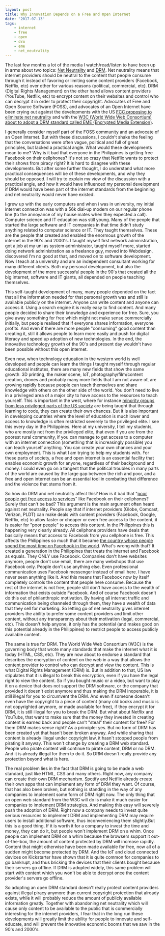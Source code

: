 ```yaml
---
layout: post
title: Why Innovation Depends on a Free and Open Internet
date: "2017-07-13"
tags: 
    - internet
    - free
    - open
    - drm
    - eme
    - net_neutrality
---
```

The last few months a lot of the media I watch/read/listen to have been up in arms about two topics: [Net Neutrality](https://en.wikipedia.org/wiki/Net_neutrality) and [DRM](https://en.wikipedia.org/wiki/Digital_rights_management). Net neutrality means that internet providers should be neutral to the content that people consume through it instead of favoring or limiting some content providers (Facebook, Netflix, etc) over other for various reasons (political, commercial, etc). DRM (Digital Rights Management) on the other hand allows content providers (YouTube, Netflix, etc) to encrypt content on their websites and control who can decrypt it in order to protect their copyright. Advocates of Free and Open Source Software (FOSS), and advocates of an Open Internet have been crying out against the developments with the US [FCC proposing to eliminate net neutrality](https://www.wired.com/story/why-net-neutrality-matters-even-in-the-age-of-oligopoly/) and with the [W3C (World Wide Web Consortium) about to adopt a DRM standard called EME (Encrypted Media Extension)](https://www.theverge.com/2017/7/8/15942238/web-drm-standard-eme-approved-controversy).

I generally consider myself part of the FOSS community and an advocate of an Open Internet. But with these discussions, I couldn't shake the feeling that the conversations were often vague, political and full of great principles, but lacked a practical angle. What would these developments mean to me? Why is it bad that everyone in the Philippines is getting free Facebook on their cellphones? It's not so crazy that Netflix wants to protect their shows from piracy right? It is hard to disagree with these developments. But after some further thought, I do understand what more practical consequences will be of these developments, and why they should be opposed. I will try to explain my view of the discussion with a practical angle, and how it would have influenced my personal development if DRM would have been part of the internet standards from the beginning and net neutrality would never have existed.

I grew up with the early computers and when i was in university, my initial internet connection was with a 56k dial-up modem on our regular phone line (to the annoyance of my house mates when they expected a call). Computer science and IT education was still young. Many of the people that started the large software and IT companies in that time didn't study anything related to computer science or IT. They taught themselves. These are the people that created and enabled the enormous growth of the internet in the 90's and 2000's. I taught myself first network administration, got a job at my uni as system administrator, taught myself more, started doing network administration as a freelance guy, moved into Webdesign, discovered I'm no good at that, and moved on to software development. Now I teach at a university and am an independent consultant working for many different clients. Both my personal development, but also the development of the more successful people in the 90's that created all the big internet, software and IT giants, all depended on people teaching themselves. 

This self-taught development of many, many people depended on the fact that all the information needed for that personal growth was and still is available publicly on the internet. Anyone can write content and anyone can access it. Using a search engine it is really easy to find content. And many people decided to share their knowledge and experience for free. Sure, you give away something for free which might not make sense commercially initially, but people realised that if everyone shares information, everyone profits. And even if there are more people "consuming" good content than creating it, still it allows people to learn more easily and push for digital literacy and speed up adoption of new technologies. In the end, the innovative technology growth of the 90's and present day wouldn't have been possible without this open internet. 

Even now, when technology education in the western world is well developed and people can learn the things I taught myself through regular educational institutes, there are many new fields that show the same growth: 3D printing, the maker scene, IoT, photography/film/content creation, drones and probably many more fields that I am not aware of, are growing rapidly because people can teach themselves and share knowledge with others on the other side of the world. You don't need to live in a privileged area of a major city to have access to the resources to teach yourself. This is important in the west, where for instance [minority groups from less privileged parts of the US society](www.blackgirlscode.com/) are being taught that through learning to code, they can create their own chances. But it is also important in developing countries where the level of education is much lower and access to knowledge is often restricted severely to the privileged elite. I see this every day in the Philippines. Here at my university, I tell my students, who are mostly not from the privileged elite, that even if you are from the poorest rural community, if you can manage to get access to a computer with an internet connection (something that is increasingly possible) you can teach yourself anything. You can create your own chances and your own employment. This is what I am trying to help my students with. For these parts of society, a free and open internet is an essential facility that enables economic growth for anyone, regardless of their background and money. I could even go on a tangent that the political troubles in many parts of the world are caused by the large gap between the rich and poor, and a free and open internet can be an essential tool in combating that difference and the violence that stems from it.

So how do DRM and net neutrality affect this? How is it bad that "[poor people get free access to services](https://arstechnica.com/information-technology/2017/05/a-trump-fcc-advisors-proposal-for-bringing-free-internet-to-poor-people/)" like Facebook on their cellphones? Surely that can't be bad? This argument is the main argument often heard against net neutrality. People say that if internet providers (Globe, Comcast, Verizon, PLDT) can make deals with content providers (Facebook, Google, Netflix, etc) to allow faster or cheaper or even free access to the content, it is easier for "poor people" to access this content. In the Philippines this is happening very clearly already. All cellphone providers have deals that basically means that access to Facebook from you cellphone is free. This affects the Philippines so much that it became [the country whose people spend the most time on Facebook in the world](http://technology.inquirer.net/58090/ph-worlds-no-1-terms-time-spent-social-media). What's wrong with that? It created a generation in the Philippines that treats the internet and Facebook as equals. They ONLY use Facebook. Companies don't have websites anymore, people don't use email, there are many webshops that use Facebook only. People don't use anything else. Even professional communication uses Facebook messenger instead of email here. I have never seen anything like it. And this means that Facebook now by itself completely controls the content that people here consume. Because the rest of the internet is not free, people still don't have access to the wealth of information that exists outside Facebook. And of course Facebook doesn't do this out of philanthropic motivation. By having all internet traffic and communication being channeled through them, they have a wealth of data that they sell for marketing. So letting go of net neutrality gives internet providers the ability to prefer some content providers and limit other content, without any transparency about their motivation (legal, commercial, etc). This doesn't help anyone, it only has the potential (and makes good on this potential already in the Philippines) to restrict people to access publicly available content.

The same is true for DRM. The World Wide Web Consortium (W3C) is the governing body that wrote many standards that make the internet what it is today (HTML, CSS, etc). They are now about to endorse a standard that describes the encryption of content on the web in a way that allows the content provider to control who can decrypt and view the content. This is what Digital Rights Management (DRM) is. But in addition to that, US law stipulates that it is illegal to break this encryption, even if you have the legal right to view the content. So if you bought music or a video, but want to play it on a device that does not support the DRM software, or the company that provided it doesn't exist anymore and thus making the DRM inoperable, it is still illegal for you to circumvent the DRM. And even if someone doesn't even have the copyright to a piece of content (many old books and music is not copyrighted anymore, or made available for free), if they encrypt it for DRM, it is still illegal for you to break the DRM. But what about Netflix and YouTube, that want to make sure that the money they invested in creating content is earned back and people can't "steal" their content for free? For them DRM makes sense right? As a principle: yes. But no form of DRM has been created yet that hasn't been broken anyway. And while sharing that content is already illegal under copyright law, it hasn't stopped people from pirating it anyway. This won't change by creating a DRM web standard. People who pirate content will continue to pirate content, DRM or no DRM. And it is already illegal for them to do it. So DRM doesn't really provide any protection beyond what is here. 

The real problem lies in the fact that DRM is going to be made a web standard, just like HTML, CSS and many others. Right now, any company can create their own DRM mechanism. Spotify and Netflix already create their own apps that can implement any form of DRM they want. Of course, that has also been broken, but nothing is standing in the way of any companies to implement some form of DRM right now. The only thing that an open web standard from the W3C will do is make it much easier for companies to implement DRM strategies. And making this easy will severely push the adoption of DRM. Right now a company needs to invest quite serious resources to implement DRM and implementing DRM may require users to install additional software, thus inconveniencing them slightly.But this is a good thing. If it is worth it for a company to invest the time and money, they can do it, but people won't implement DRM on a whim. Once people can implement DRM on a whim because the browsers support it out-of-the-box, the amount of content protected by DRM will increase rapidly. Content that might otherwise have been made available for free, now all of a sudden might become protected by DRM. And the IoT and cloud connected devices on Kickstarter have shown that it is quite common for companies to go bankrupt, and thus bricking the devices that their clients bought because their servers go offline. If DRM is adopted widely, this same problem will start with content which you won't be able to decrypt once the content provider's servers go offline.

So adopting an open DRM standard doesn't really protect content providers against illegal piracy anymore than current copyright protection that already exists, while it will probably reduce the amount of publicly available information greatly. Together with abandoning net neutrality which will cause only content to be available to the public that is commercially interesting for the internet providers, I fear that in the long run these developments will greatly limit the ability for people to innovate and self-educate, and will prevent the innovative economic booms that we saw in the 90's and 2000's. 
